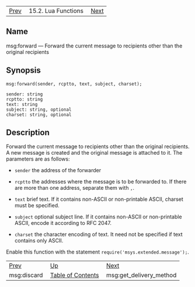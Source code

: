 |     |     |     |
| --- | --- | --- |
| [Prev](lua.ref.msg_discard)  | 15.2. Lua Functions |  [Next](lua.ref.msg_get_delivery_method.php) |

<a name="lua.ref.msg_forward"></a>
## Name

msg:forward — Forward the current message to recipients other than the original recipients

<a name="idp25450736"></a>
## Synopsis

`msg:forward(sender, rcptto, text, subject, charset);`

```
sender: string
rcptto: string
text: string
subject: string, optional
charset: string, optional
```
<a name="idp25453536"></a>
## Description

Forward the current message to recipients other than the original recipients. A new message is created and the original message is attached to it. The parameters are as follows:

*   `sender` the address of the forwarder

*   `rcptto` the addresses where the message is to be forwarded to. If there are more than one address, separate them with `,`.

*   `text` brief text. If it contains non-ASCII or non-printable ASCII, charset must be specified.

*   `subject` optional subject line. If it contains non-ASCII or non-printable ASCII, encode it according to RFC 2047.

*   `charset` the character encoding of text. It need not be specified if text contains only ASCII.

Enable this function with the statement `require('msys.extended.message');`.

|     |     |     |
| --- | --- | --- |
| [Prev](lua.ref.msg_discard)  | [Up](lua.function.details.php) |  [Next](lua.ref.msg_get_delivery_method.php) |
| msg:discard  | [Table of Contents](index) |  msg:get_delivery_method |
